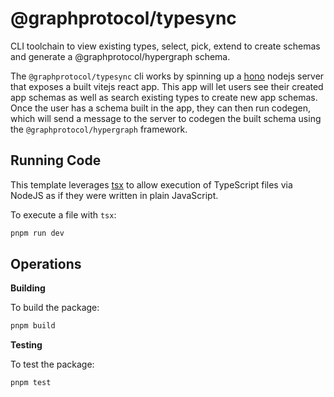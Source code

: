 # @graphprotocol/typesync

CLI toolchain to view existing types, select, pick, extend to create schemas and generate a @graphprotocol/hypergraph schema.

The `@graphprotocol/typesync` cli works by spinning up a [hono](https://hono.dev/) nodejs server that exposes a built vitejs react app. This app will let users see their created app schemas as well as search existing types to create new app schemas.
Once the user has a schema built in the app, they can then run codegen, which will send a message to the server to codegen the built schema using the `@graphprotocol/hypergraph` framework.

## Running Code

This template leverages [tsx](https://tsx.is) to allow execution of TypeScript files via NodeJS as if they were written in plain JavaScript.

To execute a file with `tsx`:

```sh
pnpm run dev
```

## Operations

**Building**

To build the package:

```sh
pnpm build
```

**Testing**

To test the package:

```sh
pnpm test
```

